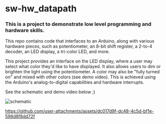 # sw-hw_datapath

### This is a project to demonstrate low level programming and hardware skills.

This repo contains code that interfaces to an Arduino, along with various hardware pieces, such as potentiometer, an 8-bit shift register, a 2-to-4 decoder, an LED display, a tri-color LED, and more.


This project provides an interface on the LED display, where a user may select what color they'd like to have displayed. It also allows users to dim or brighten the light using the potentiometer. A color may also be "fully turned on" and mixed with other colors (see demo video). This is achieved using the Arduino's analog-to-digital capabilities and hardware interrupts.

See the schematic and demo video below ;)

![schematic](https://github.com/user-attachments/assets/52c6f140-091d-428f-8779-a26e8961c995)

https://github.com/user-attachments/assets/dc017d9f-dc48-4c5d-bf1e-598d8f8dd72f
